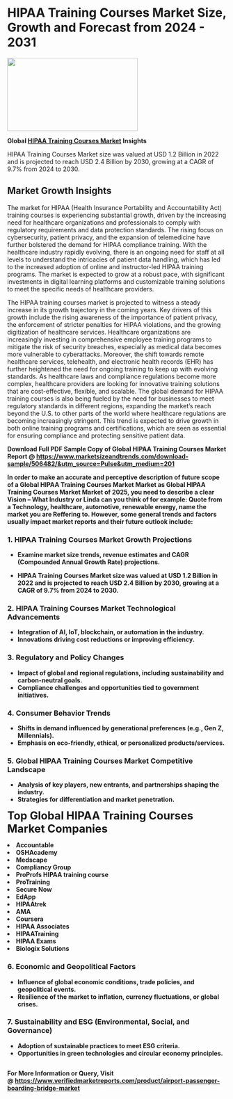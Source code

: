 <H1>HIPAA Training Courses Market Size, Growth and Forecast from 2024 - 2031</H1><img class="aligncenter size-medium wp-image-584254" src="https://thirdeyenews.in/wp-content/uploads/2024/09/Global-Market-Research-300x168.jpeg" alt="" width="300" height="168" /><p><strong>Global&nbsp;<a href="https://www.marketsizeandtrends.com/download-sample/506482/&amp;utm_source=Pulse&amp;utm_medium=201">HIPAA Training Courses Market</a> Insights</strong></p><p>HIPAA Training Courses Market size was valued at USD 1.2 Billion in 2022 and is projected to reach USD 2.4 Billion by 2030, growing at a CAGR of 9.7% from 2024 to 2030.</p><p><h2>Market Growth Insights</h2> <p>The market for HIPAA (Health Insurance Portability and Accountability Act) training courses is experiencing substantial growth, driven by the increasing need for healthcare organizations and professionals to comply with regulatory requirements and data protection standards. The rising focus on cybersecurity, patient privacy, and the expansion of telemedicine have further bolstered the demand for HIPAA compliance training. With the healthcare industry rapidly evolving, there is an ongoing need for staff at all levels to understand the intricacies of patient data handling, which has led to the increased adoption of online and instructor-led HIPAA training programs. The market is expected to grow at a robust pace, with significant investments in digital learning platforms and customizable training solutions to meet the specific needs of healthcare providers.</p> <p><strong></strong></p> <p>The HIPAA training courses market is projected to witness a steady increase in its growth trajectory in the coming years. Key drivers of this growth include the rising awareness of the importance of patient privacy, the enforcement of stricter penalties for HIPAA violations, and the growing digitization of healthcare services. Healthcare organizations are increasingly investing in comprehensive employee training programs to mitigate the risk of security breaches, especially as medical data becomes more vulnerable to cyberattacks. Moreover, the shift towards remote healthcare services, telehealth, and electronic health records (EHR) has further heightened the need for ongoing training to keep up with evolving standards. As healthcare laws and compliance regulations become more complex, healthcare providers are looking for innovative training solutions that are cost-effective, flexible, and scalable. The global demand for HIPAA training courses is also being fueled by the need for businesses to meet regulatory standards in different regions, expanding the market’s reach beyond the U.S. to other parts of the world where healthcare regulations are becoming increasingly stringent. This trend is expected to drive growth in both online training programs and certifications, which are seen as essential for ensuring compliance and protecting sensitive patient data. <p><strong></p><p><span class=""><strong>Download Full PDF Sample Copy of Global HIPAA Training Courses Market Report</strong> @ <a href="https://www.marketsizeandtrends.com/download-sample/506482/&amp;utm_source=Pulse&amp;utm_medium=201" target="_blank">https://www.marketsizeandtrends.com/download-sample/506482/&amp;utm_source=Pulse&amp;utm_medium=201</a></span></p><p>In order to make an accurate and perceptive description of future scope of a Global&nbsp;HIPAA Training Courses Market Market as Global&nbsp;HIPAA Training Courses Market Market of 2025, you need to describe a clear Vision &ndash; What Industry or Linda can you think of for example: Quote from a Technology, healthcare, automotive, renewable energy, name the market you are Reffering to. However, some general trends and factors usually impact market reports and their future outlook include:</p><h3>1.&nbsp;<strong>HIPAA Training Courses Market Growth Projections</strong></h3><ul><li>Examine market size trends, revenue estimates and CAGR (Compounded Annual Growth Rate) projections.</li><li><p>HIPAA Training Courses Market size was valued at USD 1.2 Billion in 2022 and is projected to reach USD 2.4 Billion by 2030, growing at a CAGR of 9.7% from 2024 to 2030.</p></li></ul><h3>2.&nbsp;<strong>HIPAA Training Courses Market Technological Advancements</strong></h3><ul><li>Integration of AI, IoT, blockchain, or automation in the industry.</li><li>Innovations driving cost reductions or improving efficiency.</li></ul><h3>3.&nbsp;<strong>Regulatory and Policy Changes</strong></h3><ul><li>Impact of global and regional regulations, including sustainability and carbon-neutral goals.</li><li>Compliance challenges and opportunities tied to government initiatives.</li></ul><h3>4.&nbsp;<strong>Consumer Behavior Trends</strong></h3><ul><li>Shifts in demand influenced by generational preferences (e.g., Gen Z, Millennials).</li><li>Emphasis on eco-friendly, ethical, or personalized products/services.</li></ul><h3>5.&nbsp;<strong>Global HIPAA Training Courses Market Competitive Landscape</strong></h3><ul><li>Analysis of key players, new entrants, and partnerships shaping the industry.</li><li>Strategies for differentiation and market penetration.</li></ul><p data-pm-slice="1 1 []"><span style="color: inherit; font-family: inherit; font-size: 25px;">Top Global HIPAA Training Courses Market Companies</span></p><div class="" data-test-id=""><p><li>Accountable</li><li> OSHAcademy</li><li> Medscape</li><li> Compliancy Group</li><li> ProProfs HIPAA training course</li><li> ProTraining</li><li> Secure Now</li><li> EdApp</li><li> HIPAAtrek</li><li> AMA</li><li> Coursera</li><li> HIPAA Associates</li><li> HIPAATraining</li><li> HIPAA Exams</li><li> Biologix Solutions</li></p></div><h3>6.&nbsp;<strong>Economic and Geopolitical Factors</strong></h3><ul><li>Influence of global economic conditions, trade policies, and geopolitical events.</li><li>Resilience of the market to inflation, currency fluctuations, or global crises.</li></ul><h3>7.&nbsp;<strong>Sustainability and ESG (Environmental, Social, and Governance)</strong></h3><ul><li>Adoption of sustainable practices to meet ESG criteria.</li><li>Opportunities in green technologies and circular economy principles.</li></ul><h2><strong style="font-size: 14px;">For More Information or Query, Visit @&nbsp;</strong><a style="background-color: #ffffff; font-size: 14px;" href="https://www.marketsizeandtrends.com/report/hipaa-training-courses-market/" target="_blank">https://www.verifiedmarketreports.com/product/airport-passenger-boarding-bridge-market</a></h2>
